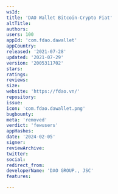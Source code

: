 ```yaml
---
wsId: 
title: 'DAO Wallet Bitcoin-Crypto Fiat'
altTitle: 
authors: 
users: 100
appId: 'com.fdao.dawallet'
appCountry: 
released: '2021-07-28'
updated: '2021-07-29'
version: '2005311702'
stars: 
ratings: 
reviews: 
size: 
website: 'https://fdao.vn/'
repository: 
issue: 
icon: 'com.fdao.dawallet.png'
bugbounty: 
meta: 'removed'
verdict: 'fewusers'
appHashes: 
date: '2024-02-05'
signer: 
reviewArchive: 
twitter: 
social: 
redirect_from: 
developerName: 'DAO GROUP., JSC'
features: 

---
```


